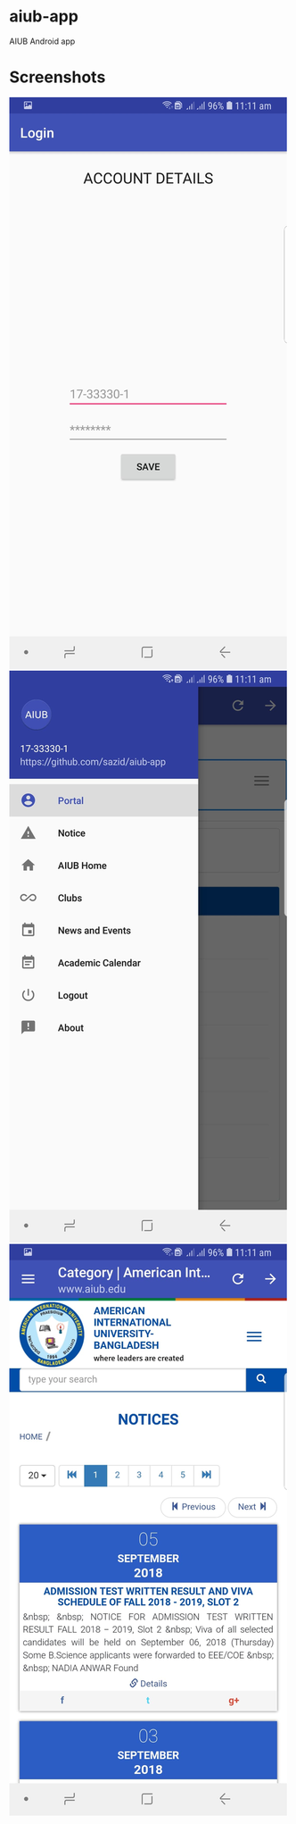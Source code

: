 # aiub-app
AIUB Android app

# Screenshots
![1](images/1.jpg)
![2](images/2.jpg)
![3](images/3.jpg)

